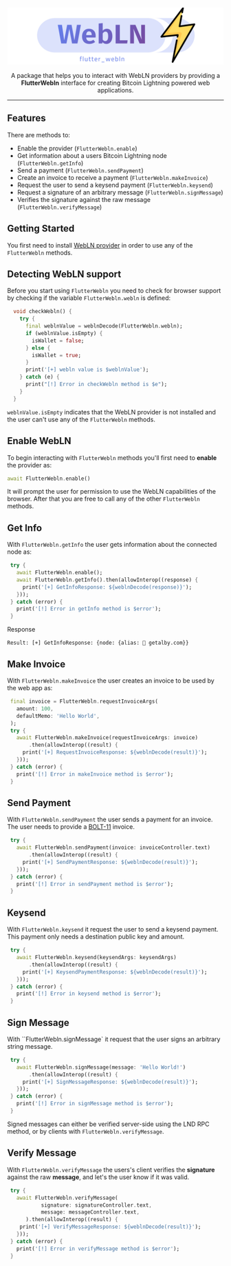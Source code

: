 <p align="center"><img src="https://raw.githubusercontent.com/aniketambore/flutter_webln/master/assets/package_logo.png" alt="flutter_webln package logo" /></p>

<p align="center">A package that helps you to interact with WebLN providers by providing a <b>FlutterWebln</b> interface for creating Bitcoin Lightning powered web applications.</p>

---

## Features
There are methods to:
- Enable the provider (`FlutterWebln.enable`)
- Get information about a users Bitcoin Lightning node (`FlutterWebln.getInfo`) 
- Send a payment (`FlutterWebln.sendPayment`) 
- Create an invoice to receive a payment (`FlutterWebln.makeInvoice`) 
- Request the user to send a keysend payment (`FlutterWebln.keysend`)
- Request a signature of an arbitrary message (`FlutterWebln.signMessage`)
- Verifies the signature against the raw message (`FlutterWebln.verifyMessage`)

## Getting Started
You first need to install [WebLN provider](https://www.webln.guide/ressources/webln-providers) in order to use any of the `FlutterWebln` methods.

## Detecting WebLN support
Before you start using `FlutterWebln` you need to check for browser support by checking if the variable `FlutterWebln.webln` is defined:

```dart
  void checkWebln() {
    try {
      final weblnValue = weblnDecode(FlutterWebln.webln);
      if (weblnValue.isEmpty) {
        isWallet = false;
      } else {
        isWallet = true;
      }
      print('[+] webln value is $weblnValue');
    } catch (e) {
      print("[!] Error in checkWebln method is $e");
    }
  }
```

`weblnValue.isEmpty` indicates that the WebLN provider is not installed and the user can't use any of the `FlutterWebln` methods.

## Enable WebLN
To begin interacting with `FlutterWebln` methods you'll first need to **enable** the provider as:

```dart
await FlutterWebln.enable()
```

It will prompt the user for permission to use the WebLN capabilities of the browser. After that you are free to call any of the other `FlutterWebln` methods.

## Get Info
With `FlutterWebln.getInfo` the user gets information about the connected node as:

```dart
 try {
   await FlutterWebln.enable();
   await FlutterWebln.getInfo().then(allowInterop((response) {
     print('[+] GetInfoResponse: ${weblnDecode(response)}');
   }));
 } catch (error) {
   print('[!] Error in getInfo method is $error');
 }
```

Response
```text
Result: [+] GetInfoResponse: {node: {alias: 🐝 getalby.com}}
```

## Make Invoice
With `FlutterWebln.makeInvoice` the user creates an invoice to be used by the web app as:

```dart
 final invoice = FlutterWebln.requestInvoiceArgs(
   amount: 100,
   defaultMemo: 'Hello World',
 );
 try {
   await FlutterWebln.makeInvoice(requestInvoiceArgs: invoice)
       .then(allowInterop((result) {
     print('[+] RequestInvoiceResponse: ${weblnDecode(result)}');
   }));
 } catch (error) {
   print('[!] Error in makeInvoice method is $error');
 }
```

## Send Payment
With `FlutterWebln.sendPayment` the user sends a payment for an invoice. The user needs to provide a [BOLT-11](https://github.com/lightning/bolts/blob/master/11-payment-encoding.md) invoice.

```dart
 try {
   await FlutterWebln.sendPayment(invoice: invoiceController.text)
       .then(allowInterop((result) {
     print('[+] SendPaymentResponse: ${weblnDecode(result)}');
   }));
 } catch (error) {
   print('[!] Error in sendPayment method is $error');
 }
```

## Keysend
With `FlutterWebln.keysend` it request the user to send a keysend payment. This payment only needs a destination public key and amount.

```dart
 try {
   await FlutterWebln.keysend(keysendArgs: keysendArgs)
       .then(allowInterop((result) {
     print('[+] KeysendPaymentResponse: ${weblnDecode(result)}');
   }));
 } catch (error) {
   print('[!] Error in keysend method is $error');
 }
```

## Sign Message
With ``FlutterWebln.signMessage` it request that the user signs an arbitrary string message.

```dart
 try {
   await FlutterWebln.signMessage(message: 'Hello World!')
       .then(allowInterop((result) {
     print('[+] SignMessageResponse: ${weblnDecode(result)}');
   }));
 } catch (error) {
   print('[!] Error in signMessage method is $error');
 }
```

Signed messages can either be verified server-side using the LND RPC method, or by clients with `FlutterWebln.verifyMessage`.

## Verify Message
With `FlutterWebln.verifyMessage` the users's client verifies the **signature** against the raw **message**, and let's the user know if it was valid.

```dart
 try {
   await FlutterWebln.verifyMessage(
           signature: signatureController.text,
           message: messageController.text,
      ).then(allowInterop((result) {
    print('[+] VerifyMessageResponse: ${weblnDecode(result)}');
   }));
 } catch (error) {
   print('[!] Error in verifyMessage method is $error');
 }
```

